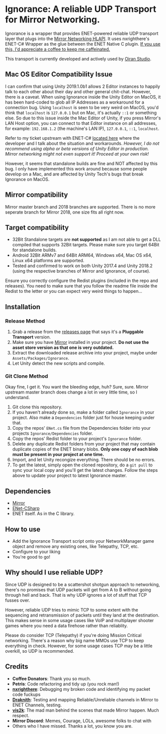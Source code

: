 # Ignorance: A reliable UDP Transport for Mirror Networking.
Ignorance is a wrapper that provides ENET-powered reliable UDP transport layer that plugs into the [Mirror Networking HLAPI](https://github.com/vis2k/Mirror). It uses nxrighthere's ENET-C# Wrapper as the glue between the ENET Native C plugin.
[If you use this, I'd appreciate a coffee to keep me caffeinated.](https://ko-fi.com/coburn)

This transport is currently developed and actively used by [Oiran Studio](http://www.oiran.studio).

## Mac OS Editor Compatibility Issue
I can confirm that using Unity 2019.1.0b1 allows 2 Editor instances to happily talk to each other about their day and other general chit-chat. However, there is a caveat. When using Ignorance inside the Unity Editor on MacOS, it has been hard-coded to glob all IP Addresses as a workaround for a connection bug. Using `localhost` is seen to be very weird on MacOS, you'd think that `localhost` is `127.0.0.1` but on Mac, it's actually `::1` or something else. 
So due to this issue inside the Mac Editor of Unity, if you press Mirror's LAN Host option, you can connect to that Editor instance on all addresses, for example: `192.168.1.2` (the machine's LAN IP), `127.0.0.1`, `::1`, `localhost`.

Refer to my ticket upstream with ENET-C# [located here](https://github.com/nxrighthere/ENet-CSharp/issues/46) where the developer and I talk about the situation and workarounds. 
*However, I do not recommend using alpha or beta versions of Unity Editor in production. Mirror networking might not even support it! Proceed at your own risk!*

However, it seems that standalone builds are fine and NOT affected by this bug. I only have implemented this work around because some people develop on a Mac, and are affected by Unity Tech's bugs that break Ignorance on MacOS.

## Mirror compatibility
Mirror master branch and 2018 branches are supported. There is no more seperate branch for Mirror 2018, one size fits all right now.

## Target compatibility
- 32Bit Standalone targets are **not supported** as I am not able to get a DLL compiled that supports 32Bit targets. Please make sure you target 64Bit for standalone builds.
- Android 32Bit ARMv7 and 64Bit ARM64, Windows x64, Mac OS x64, Linux x64 platforms are supported.
- Tested and confirmed to work on both Unity 2017.4 and Unity 2018.2 (using the respective branches of Mirror and Ignorance, of course).

Ensure you correctly configure the Redist plugins (included in the repo and releases). You need to make sure that you follow the readme file inside the Redist to the letter or you can expect very weird things to happen...

## Installation
### Release Method
1. Grab a release from the [releases page](https://github.com/SoftwareGuy/Ignorance/releases) that says it's a **Pluggable Transport** version.
2. Make sure you have [Mirror](https://github.com/vis2k/Mirror) installed in your project. **Do not use the asset store version as that one is very outdated.**
3. Extract the downloaded release archive into your project, maybe under `Assets/Packages/Ignorance`.
4. Let Unity detect the new scripts and compile.

### Git Clone Method
Okay fine, I get it. You want the bleeding edge, huh? Sure, sure. Mirror upstream master branch does change a lot in very little time, so I understand.
1. Git clone this repository.
2. If you haven't already done so, make a folder called `Ignorance` in your project. Also make a `Dependencies` folder just for house keeping under that.
3. Copy the repos' `ENet.cs` file from the Dependencies folder into your projects `Ignorance/Dependencies` folder.
4. Copy the repos' Redist folder to your project's `Ignorance` folder.
5. Delete any duplicate Redist folders from your project that may contain duplicate copies of the ENET binary blobs. **Only one copy of each blob must be present in your project at one time.**
6. Import, and let Unity recongize everything. There should be no errors.
7. To get the latest, simply open the cloned repository, do a `git pull` to sync your local copy and you'll get the latest changes. Follow the steps above to update your project to latest Ignorance master.

## Dependencies
- [Mirror](https://github.com/vis2k/Mirror)
- [ENet-CSharp](https://github.com/nxrighthere/ENet-CSharp)
- ENET itself. As in the C library.

## How to use
- Add the Ignorance Transport script onto your NetworkManager game object and remove any existing ones, like Telepathy, TCP, etc.
- Configure to your liking
- You're good to go!

## Why should I use reliable UDP?
Since UDP is designed to be a scattershot shotgun approach to networking, there's no promises that UDP packets will get from A to B without going through hell and back. That is why UDP ignores a lot of stuff that TCP fusses over. 

However, reliable UDP tries to mimic TCP to some extent with the sequencing and retransmission of packets until they land at the destination. This makes sense in some usage cases like VoIP and multiplayer shooter games where you need a data firehose rather than reliablity.

Please do consider TCP (Telepathy) if you're doing Mission Critical networking. There's a reason why big name MMOs use TCP to keep everything in check. However, for some usage cases TCP may be a little overkill, so UDP is recommended.

## Credits
- **Coffee Donators**: Thank you so much.
- **Petris**: Code refactoring and tidy up (you rock man!)
- **[nxrighthere](https://github.com/nxrighthere)**: Debugging my broken code and identifying my packet code fuckups
- **[Draknith](https://github.com/FizzCube)**: Testing and mapping Reliable/Unreliable channels in Mirror to ENET Channels, testing.
- **[vis2k](https://github.com/vis2k)**: The mad man behind the scenes that made Mirror happen. Much respect.
- **Mirror Discord**: Memes, Courage, LOLs, awesome folks to chat with
- Others who I have missed. Thanks a lot, you know you are.
